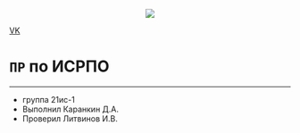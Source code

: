 <p align = "center"><a href="https://vk.com/dmtr137" target="_blank"><img src="https://mirpozitiva.ru/wp-content/uploads/2019/11/1473853565_05.jpg" src= width="400"></a></p>

<p><a href="https://vk.com/dmtr137" target="_blank">VK</a></p>

# ``ПР`` по ИСРПО

-----

* группа 21ис-1
* Выполнил Каранкин Д.А.
* Проверил Литвинов И.В.



